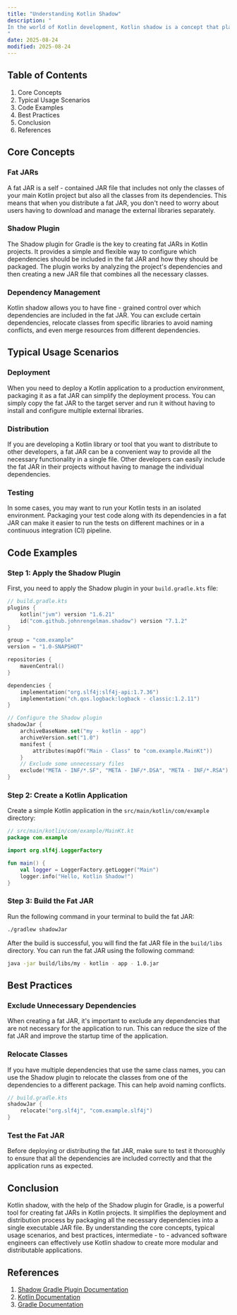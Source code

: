 ```yaml
---
title: "Understanding Kotlin Shadow"
description: "
In the world of Kotlin development, Kotlin shadow is a concept that plays a crucial role in managing dependencies and creating modular and distributable projects. Kotlin shadow, often associated with the Shadow plugin for Gradle, allows developers to create fat JARs (also known as uber - JARs) that include all the necessary dependencies of a Kotlin project. This is particularly useful when you want to deploy a single executable JAR file that can run independently without the need to manage multiple external libraries.  In this blog post, we will explore the core concepts of Kotlin shadow, its typical usage scenarios, and best practices to help intermediate - to - advanced software engineers make the most of this powerful tool.
"
date: 2025-08-24
modified: 2025-08-24
---
```


## Table of Contents
1. Core Concepts
2. Typical Usage Scenarios
3. Code Examples
4. Best Practices
5. Conclusion
6. References

## Core Concepts
### Fat JARs
A fat JAR is a self - contained JAR file that includes not only the classes of your main Kotlin project but also all the classes from its dependencies. This means that when you distribute a fat JAR, you don't need to worry about users having to download and manage the external libraries separately.

### Shadow Plugin
The Shadow plugin for Gradle is the key to creating fat JARs in Kotlin projects. It provides a simple and flexible way to configure which dependencies should be included in the fat JAR and how they should be packaged. The plugin works by analyzing the project's dependencies and then creating a new JAR file that combines all the necessary classes.

### Dependency Management
Kotlin shadow allows you to have fine - grained control over which dependencies are included in the fat JAR. You can exclude certain dependencies, relocate classes from specific libraries to avoid naming conflicts, and even merge resources from different dependencies.

## Typical Usage Scenarios

### Deployment
When you need to deploy a Kotlin application to a production environment, packaging it as a fat JAR can simplify the deployment process. You can simply copy the fat JAR to the target server and run it without having to install and configure multiple external libraries.

### Distribution
If you are developing a Kotlin library or tool that you want to distribute to other developers, a fat JAR can be a convenient way to provide all the necessary functionality in a single file. Other developers can easily include the fat JAR in their projects without having to manage the individual dependencies.

### Testing
In some cases, you may want to run your Kotlin tests in an isolated environment. Packaging your test code along with its dependencies in a fat JAR can make it easier to run the tests on different machines or in a continuous integration (CI) pipeline.

## Code Examples

### Step 1: Apply the Shadow Plugin
First, you need to apply the Shadow plugin in your `build.gradle.kts` file:

```kotlin
// build.gradle.kts
plugins {
    kotlin("jvm") version "1.6.21"
    id("com.github.johnrengelman.shadow") version "7.1.2"
}

group = "com.example"
version = "1.0-SNAPSHOT"

repositories {
    mavenCentral()
}

dependencies {
    implementation("org.slf4j:slf4j-api:1.7.36")
    implementation("ch.qos.logback:logback - classic:1.2.11")
}

// Configure the Shadow plugin
shadowJar {
    archiveBaseName.set("my - kotlin - app")
    archiveVersion.set("1.0")
    manifest {
        attributes(mapOf("Main - Class" to "com.example.MainKt"))
    }
    // Exclude some unnecessary files
    exclude("META - INF/*.SF", "META - INF/*.DSA", "META - INF/*.RSA")
}
```

### Step 2: Create a Kotlin Application
Create a simple Kotlin application in the `src/main/kotlin/com/example` directory:

```kotlin
// src/main/kotlin/com/example/MainKt.kt
package com.example

import org.slf4j.LoggerFactory

fun main() {
    val logger = LoggerFactory.getLogger("Main")
    logger.info("Hello, Kotlin Shadow!")
}
```

### Step 3: Build the Fat JAR
Run the following command in your terminal to build the fat JAR:

```bash
./gradlew shadowJar
```

After the build is successful, you will find the fat JAR file in the `build/libs` directory. You can run the fat JAR using the following command:

```bash
java -jar build/libs/my - kotlin - app - 1.0.jar
```

## Best Practices

### Exclude Unnecessary Dependencies
When creating a fat JAR, it's important to exclude any dependencies that are not necessary for the application to run. This can reduce the size of the fat JAR and improve the startup time of the application.

### Relocate Classes
If you have multiple dependencies that use the same class names, you can use the Shadow plugin to relocate the classes from one of the dependencies to a different package. This can help avoid naming conflicts.

```kotlin
// build.gradle.kts
shadowJar {
    relocate("org.slf4j", "com.example.slf4j")
}
```

### Test the Fat JAR
Before deploying or distributing the fat JAR, make sure to test it thoroughly to ensure that all the dependencies are included correctly and that the application runs as expected.

## Conclusion
Kotlin shadow, with the help of the Shadow plugin for Gradle, is a powerful tool for creating fat JARs in Kotlin projects. It simplifies the deployment and distribution process by packaging all the necessary dependencies into a single executable JAR file. By understanding the core concepts, typical usage scenarios, and best practices, intermediate - to - advanced software engineers can effectively use Kotlin shadow to create more modular and distributable applications.

## References
1. [Shadow Gradle Plugin Documentation](https://imperceptiblethoughts.com/shadow/introduction/)
2. [Kotlin Documentation](https://kotlinlang.org/docs/home.html)
3. [Gradle Documentation](https://docs.gradle.org/current/userguide/userguide.html)